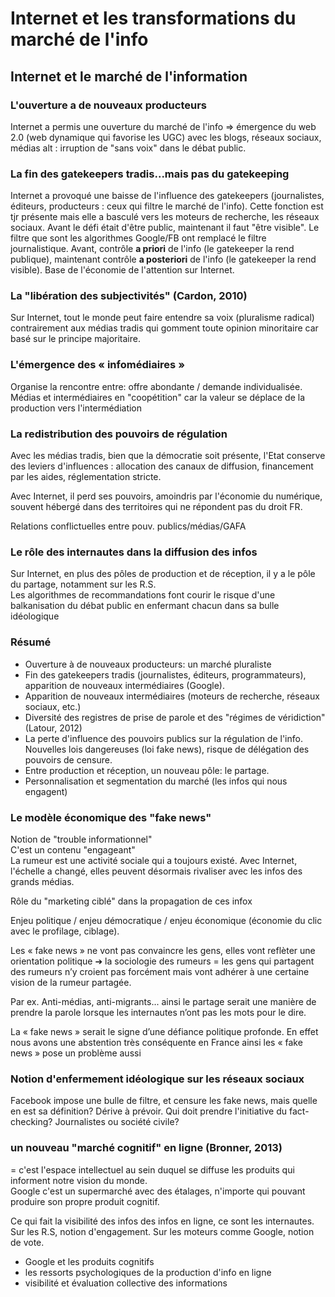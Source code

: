 # Internet et les transformations du marché de l'info

## Internet et le marché de l'information

### L'ouverture a de nouveaux producteurs

Internet a permis une ouverture du marché de l'info =&gt; émergence du web 2.0 \(web dynamique qui favorise les UGC\) avec les blogs, réseaux sociaux, médias alt : irruption de "sans voix" dans le débat public.

### La fin des gatekeepers tradis...mais pas du gatekeeping

Internet a provoqué une baisse de l'influence des gatekeepers \(journalistes, éditeurs, producteurs : ceux qui filtre le marché de l'info\). Cette fonction est tjr présente mais elle a basculé vers les moteurs de recherche, les réseaux sociaux. Avant le défi était d'être public, maintenant il faut "être visible". Le filtre que sont les algorithmes Google/FB ont remplacé le filtre journalistique. Avant, contrôle **a priori** de l'info \(le gatekeeper la rend publique\), maintenant contrôle **a posteriori** de l'info \(le gatekeeper la rend visible\). Base de l'économie de l'attention sur Internet.

### La "libération des subjectivités" \(Cardon, 2010\)

Sur Internet, tout le monde peut faire entendre sa voix \(pluralisme radical\) contrairement aux médias tradis qui gomment toute opinion minoritaire car basé sur le principe majoritaire.

### L'émergence des « infomédiaires »

Organise la rencontre entre: offre abondante / demande individualisée. Médias et intermédiaires en "coopétition" car la valeur se déplace de la production vers l'intermédiation

### La redistribution des pouvoirs de régulation

Avec les médias tradis, bien que la démocratie soit présente, l'Etat conserve des leviers d'influences : allocation des canaux de diffusion, financement par les aides, réglementation stricte.

Avec Internet, il perd ses pouvoirs, amoindris par l'économie du numérique, souvent hébergé dans des territoires qui ne répondent pas du droit FR.

Relations conflictuelles entre pouv. publics/médias/GAFA

### Le rôle des internautes dans la diffusion des infos

Sur Internet, en plus des pôles de production et de réception, il y a le pôle du partage, notamment sur les R.S.  
Les algorithmes de recommandations font courir le risque d'une balkanisation du débat public en enfermant chacun dans sa bulle idéologique

### Résumé

* Ouverture à de nouveaux producteurs: un marché pluraliste
* Fin des gatekeepers tradis \(journalistes, éditeurs, programmateurs\), apparition de nouveaux intermédiaires \(Google\).
* Apparition de nouveaux intermédiaires \(moteurs de recherche, réseaux sociaux, etc.\)
* Diversité des registres de prise de parole et des "régimes de véridiction" \(Latour, 2012\)
* La perte d'influence des pouvoirs publics sur la régulation de l'info. Nouvelles lois dangereuses \(loi fake news\), risque de délégation des pouvoirs de censure.
* Entre production et réception, un nouveau pôle: le partage.
* Personnalisation et segmentation du marché \(les infos qui nous engagent\)

### Le modèle économique des "fake news"

Notion de "trouble informationnel"  
C'est un contenu "engageant"  
La rumeur est une activité sociale qui a toujours existé. Avec Internet, l'échelle a changé, elles peuvent désormais rivaliser avec les infos des grands médias.

Rôle du "marketing ciblé" dans la propagation de ces infox

Enjeu politique / enjeu démocratique / enjeu économique \(économie du clic avec le profilage, ciblage\).

Les « fake news » ne vont pas convaincre les gens, elles vont reflèter une orientation politique ➔ la sociologie des rumeurs = les gens qui partagent des rumeurs n’y croient pas forcément mais vont adhérer à une certaine vision de la rumeur partagée.

Par ex. Anti-médias, anti-migrants... ainsi le partage serait une manière de prendre la parole lorsque les internautes n’ont pas les mots pour le dire.

La « fake news » serait le signe d’une défiance politique profonde. En effet nous avons une abstention très conséquente en France ainsi les « fake news » pose un problème aussi

### Notion d'enfermement idéologique sur les réseaux sociaux

Facebook impose une bulle de filtre, et censure les fake news, mais quelle en est sa définition? Dérive à prévoir. Qui doit prendre l'initiative du fact-checking? Journalistes ou société civile?

### un nouveau "marché cognitif" en ligne \(Bronner, 2013\)

= c'est l'espace intellectuel au sein duquel se diffuse les produits qui informent notre vision du monde.  
Google c'est un supermarché avec des étalages, n'importe qui pouvant produire son propre produit cognitif.

Ce qui fait la visibilité des infos des infos en ligne, ce sont les internautes. Sur les R.S, notion d'engagement. Sur les moteurs comme Google, notion de vote.

* Google et les produits cognitifs
* les ressorts psychologiques de la production d'info en ligne
* visibilité et évaluation collective des informations

